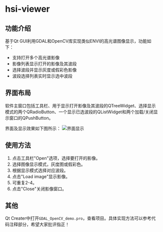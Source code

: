 # hsi-viewer
## 功能介绍
基于Qt GUI利用GDAL和OpenCV库实现类似ENVI的高光谱图像显示，功能如下：
- 支持打开多个高光谱影像
- 影像列表显示打开的影像及其波段
- 选择波段并显示灰度或假彩色影像
- 波段选择列表实时显示选中波段

## 界面布局
软件主窗口包括工具栏、用于显示打开影像及其波段的QTreeWidget、选择显示模式的两个QRadioButton、一个显示已选波段的QListWidget和两个加载/关闭显示窗口的QPushButton。

界面及显示效果如下图所示：
![界面显示](http://imgs3.oss-cn-hongkong.aliyuncs.com/pigment/hsi-viewer.png)

## 使用方法
1. 点击工具栏"Open"选项，选择要打开的影像。
2. 选择图像显示模式，灰度图或假彩色。
3. 根据显示模式选择对应波段。
4. 点击"Load image"显示影像。
5. 可重复2-4。
6. 点击"Close"关闭影像窗口。

## 其他
Qt Creater中打开`GDAL_OpenCV_demo.pro`，查看项目。具体实现方法可以参考代码注释部分，希望大家批评指正！
